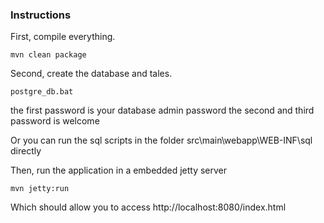 ### Instructions

First, compile everything.
```
mvn clean package
```
Second, create the database and tales.
```
postgre_db.bat
```
the first password is your database admin password
the second and third password is welcome

Or you can run the sql scripts in the folder src\main\webapp\WEB-INF\sql directly

Then, run the application in a embedded jetty server
```
mvn jetty:run
```

Which should allow you to access http://localhost:8080/index.html

